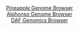 <div id="Pineapple_Genome_Browser" align="center">
  <a href="https://igv.org/app/?sessionURL=blob:zZRdT9swGIX_iyXQJqX5bBISCU0plJVRGGsbyopQ5CROYnDs1HbSL_W_z6BNuxkSvdg0yRf2K9vvOcePvAMd4gIzCkJg65arWxbQgKjYagrrhqAbWCMBwgISgTTAUYE4ohkC4Q4UUEgYT8bqZCVlI0LDwLLp1ZCWTBeODmu4ZRSuhJ6x2jhjhMCUcSgZF8aAw44ZuOx6K5TCptFVb0d3jRxKaEDSVIwKZjSIlslK3Zf8KiUloqxGSd0SiV8FJEqP0pjrBfwUzadRliEhrtDmMj.Nri6jO2cYLz57Z4v462gee_PjKS4plC1Hp_F2MYui6GJptdXgy71b3rbirLTuz31x5JwfD9cN5kicWr514ruea5sqGExztP6fPKuBD_T97B3ZFze02owXruXOSH8UD.xyyL.N70fRG873GiAsaxUJIKu4H1qm5pie5tpe72VqnWimGah8OMMgfHjUgOQwe1bbH3ZAbhrFCxBo2b6iowHGc8RB2AtM07eCwHb7ft8MAmuv7UDLyd8L9yKeBL5pR7btJQUmUsGcJ4I2QoeU6l1W6OX2wDQ3edb5lX.ytpdH9mBElk_zWXp9_mSn08n1mxyp5q9PqKy.R9M_Ie89QnSZHoobmXgTBdxWpVNem32ngbPn7.J2PV6P7OFd_48RvfxBh8VTMF5Dqfarilr.ZK6DHEMqVaHDAqeYYLmZqyTZCoSW7Sh0QcYIUywCXqYfTM3ULNf8.BtRZ_.4_wE-">Pineapple Genome Browser</a>
</div>
<div id="Alphonso_Genome_Browser" align="center">
  <a href="https://igv.org/app/?sessionURL=blob:zZJRb5swFIX_i6VWm0TAhgABqZpol3RZmmZNRZhSVciAIV4BU9uB0Cj_fV60aS.r1DxsmmRZ9pXte87xtwct4YKyGvjA1JGtIwQ0IDasu8dVU5JbXBEB_ByXgmiAk5xwUqcE.HuQYyFxuLxRNzdSNsI3DCqbQYXrgunC0nGFX1iNO6GnrDKuWFnihHEsGRfGJcctM2jRDjqS4KbRVW9Lt40MS2zgstmwWjCjIXURd.q9.FcpLkjNKhJX21LSo4BY6VEaMz3HH4LoPkhTIsSM9NPsIphNg5U1DtfXztU6XHyKQic6v6dFjeWWk4vhzVMZ7rp5t1xO1rOo334eJWfm5c1komYxP7M.no93DeVEXCAXjVzbsaGnwqF1Rnb_k2816Inen..oe_WyWXH6DfFLIYm7CCvxdbjK4Su.DxooWbpVLIB0w10fQc2CjmabzuDHEo00eEyHMwr8h0cNSI7TJ3X8YQ9k3yhigCDP2yM8GmA8Ixz4Aw9CF3meaQ_dIfQ8dND2YMvLvxftJFx6LjQD03TinJZS4ZzFom6Ejutab9NcL15OzNKB06mNd0kWZPKW990unYeRXPR4wv6UJYLKv2p9_D5l9C2K_gl1bxGiy.RU1ILbMbqOVrsvw_m6vRuvqX1mToZeK_sp6l4N6LRwcsYrLNV5VVHbn7y1mFNcS1VoqaAJLansI5Uj64CPTEthC1JWMsUh4EXyDmpQQzZ8_xtP6_B4.A4-">Alphonso Genome Browser</a>
</div>


<div id="DAF_Genomics_Browser" align="center">
  <a href="https://ink-blot.github.io/?sessionURL=blob:tZFra9swFIb_i6D9ZDu.OzaE4a5t2rVkW1InLKWEE_s4didZriQ3TUP..4TbMdiFMehAEhLn8r46z548opA1b0hCXMsJLMchBpEV386AtRQnwFCSpAQq0SACSxTY5EiSPSlBKsim17qyUqqVyWBQQGlusOGszqUlPQtaU_JOVahTTdcCBs.8ga20cs50soIB0LbijeQDyHOU0rQHLTab1Rb08T226lviinVU1b3qSpvQxgqrBO22bgp8.ouR_6CsV_0uXczSvv4Kd5fFKL26TOfeWbYch..X2ceLRRYujmf1pgHVCRzt5ovhw7ksxtGHSUfbI_eEfZo619vP2U00PPJOj8.e2lqgHDmRM4yCMPBicjAI5XmnIZC8Ek7i.EbkDg3X983XqxeEegqC1yS5vTOIEpB_1em3e6J2rUZFJD50PTWDcFGgIIkZ23bkxLEb.JFvx7FzMPakE_SNWZ5n0ziy3dR1Q2sNTOuXNe0HqIV.Db4VyJ866_2voPx5G1B6cXo_Plmvv0x2j2I5uRfjzfM0_x0m39bu__itkgsGSodenq9QgGo1ho36QcU73B2.AQ--">DAF Genomics Browser</a>
</div>

